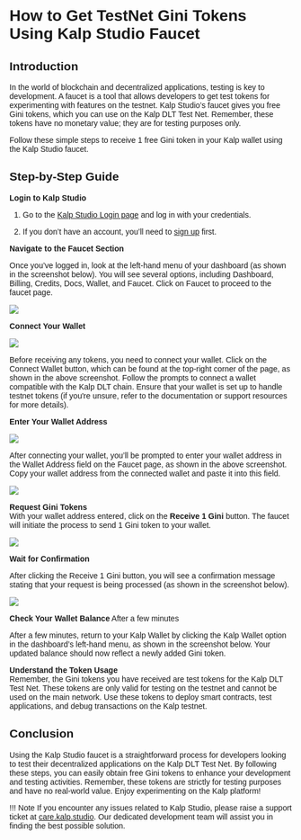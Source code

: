 <style> body {  font-family: "Source Sans 3", sans-serif!important; }</style>
<link href="https://fonts.googleapis.com/css2?family=Source+Sans+3:ital,wght@0,200..900;1,200..900&display=swap" rel="stylesheet">    <link rel="stylesheet" href="https://fonts.googleapis.com/icon?family=Material+Icons">

# How to Get TestNet Gini Tokens Using Kalp Studio Faucet

## **Introduction**

In the world of blockchain and decentralized applications, testing is key to development. A faucet is a tool that allows developers to get test tokens for experimenting with features on the testnet. Kalp Studio’s faucet gives you free Gini tokens, which you can use on the Kalp DLT Test Net. Remember, these tokens have no monetary value; they are for testing purposes only.

Follow these simple steps to receive 1 free Gini token in your Kalp wallet using the Kalp Studio faucet.

## **Step-by-Step Guide**

**Login to Kalp Studio**  
1. Go to the [Kalp Studio Login page](https://accounts.kalp.studio/login?redirect_url=https://console.kalp.studio) and log in with your credentials.

2. If you don’t have an account, you’ll need to [sign up](https://accounts.kalp.studio/sign-up) first.
    
**Navigate to the Faucet Section**

Once you’ve logged in, look at the left-hand menu of your dashboard (as shown in the screenshot below). You will see several options, including Dashboard, Billing, Credits, Docs, Wallet, and Faucet. Click on Faucet to proceed to the faucet page.

![](https://docs-images-kalp-studio.s3.ap-south-1.amazonaws.com/Audit/Faucet/f1.jpg)
    
**Connect Your Wallet**

![](https://docs-images-kalp-studio.s3.ap-south-1.amazonaws.com/10.+Faucets/2.jfif)

Before receiving any tokens, you need to connect your wallet. Click on the Connect Wallet button, which can be found at the top-right corner of the page, as shown in the above screenshot. Follow the prompts to connect a wallet compatible with the Kalp DLT chain. Ensure that your wallet is set up to handle testnet tokens (if you're unsure, refer to the documentation or support resources for more details).
    
**Enter Your Wallet Address**

![](https://docs-images-kalp-studio.s3.ap-south-1.amazonaws.com/Audit/Faucet/f2.jpg)

After connecting your wallet, you’ll be prompted to enter your wallet address in the Wallet Address field on the Faucet page, as shown in the above screenshot. Copy your wallet address from the connected wallet and paste it into this field.

![](https://docs-images-kalp-studio.s3.ap-south-1.amazonaws.com/Audit/Faucet/f4.jpg)
    
**Request Gini Tokens**  
    With your wallet address entered, click on the **Receive 1 Gini** button. The faucet will initiate the process to send 1 Gini token to your wallet.

![](https://docs-images-kalp-studio.s3.ap-south-1.amazonaws.com/Audit/Faucet/f3.jpg)
    
**Wait for Confirmation**

After clicking the Receive 1 Gini button, you will see a confirmation message stating that your request is being processed (as shown in the screenshot below). 

![](https://docs-images-kalp-studio.s3.ap-south-1.amazonaws.com/Audit/Faucet/f5.jpg)

**Check Your Wallet Balance**
After a few minutes
    
After a few minutes, return to your Kalp Wallet by clicking the Kalp Wallet option in the dashboard’s left-hand menu, as shown in the screenshot below. Your updated balance should now reflect a newly added Gini token.



 **Understand the Token Usage**  
    Remember, the Gini tokens you have received are test tokens for the Kalp DLT Test Net. These tokens are only valid for testing on the testnet and cannot be used on the main network. Use these tokens to deploy smart contracts, test applications, and debug transactions on the Kalp testnet.
    

## **Conclusion**

Using the Kalp Studio faucet is a straightforward process for developers looking to test their decentralized applications on the Kalp DLT Test Net. By following these steps, you can easily obtain free Gini tokens to enhance your development and testing activities. Remember, these tokens are strictly for testing purposes and have no real-world value. Enjoy experimenting on the Kalp platform!

!!! Note
    If you encounter any issues related to Kalp Studio, please raise a support ticket at [care.kalp.studio](mailto:care.kalp.studio). Our dedicated development team will assist you in finding the best possible solution.
